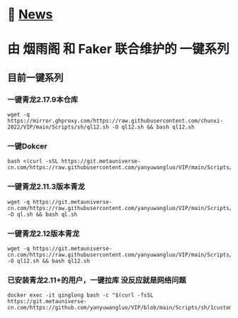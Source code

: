 # 📌 [News](./Log/News.md#news)


# 由 烟雨阁 和 Faker 联合维护的 一键系列
## 目前一键系列
### 一键青龙2.17.9本仓库
```
wget -q https://mirror.ghproxy.com/https://raw.githubusercontent.com/chunxi-2022/VIP/main/Scripts/sh/ql12.sh -O ql12.sh && bash ql12.sh
```
### 一键Dokcer
```
bash <(curl -sSL https://git.metauniverse-cn.com/https://raw.githubusercontent.com/yanyuwangluo/VIP/main/Scripts/sh/docker.sh)
```
### 一键青龙2.11.3版本青龙
```
wget -q https://git.metauniverse-cn.com/https://raw.githubusercontent.com/yanyuwangluo/VIP/main/Scripts/sh/ql.sh -O ql.sh && bash ql.sh

```
### 一键青龙2.12版本青龙
```
wget -q https://git.metauniverse-cn.com/https://raw.githubusercontent.com/yanyuwangluo/VIP/main/Scripts/sh/ql12.sh -O ql12.sh && bash ql12.sh
```
### 已安装青龙2.11+的用户，一键拉库 没反应就是网络问题
```
docker exec -it qinglong bash -c "$(curl -fsSL https://git.metauniverse-cn.com/https://github.com/yanyuwangluo/VIP/blob/main/Scripts/sh/1customCDN.sh)"
```
